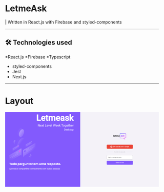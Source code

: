 # LetmeAsk
|  Written in React.js with Firebase and styled-components
****

## 🛠 Technologies used


*React.js
*Firebase
*Typescript
* styled-components
* Jest
* Next.js


****



# Layout
<div id = "banner" >
<img width = "900px" src = "https://github.com/Gabriel-Marinho-CA/LetmeAsk/blob/master/.github/banner.PNG">
</div>



